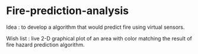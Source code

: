 # Fire-prediction-analysis

Idea :  to develop a algorithm that would predict fire using virtual sensors.

Wish list : live 2-D graphical plot of an area with color matching the result of fire hazard prediction algorithm.

